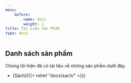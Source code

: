 ```yaml
---
menu:
    before:
        name: docs
        weight: 1
title: Tài Liệu Sản Phẩm
type: docs
---
```


## Danh sách sản phẩm

Chúng tôi hiện đã có tài liệu về những sản phẩm dưới đây.

- [Sách]({{< relref "docs/sach/" >}})


